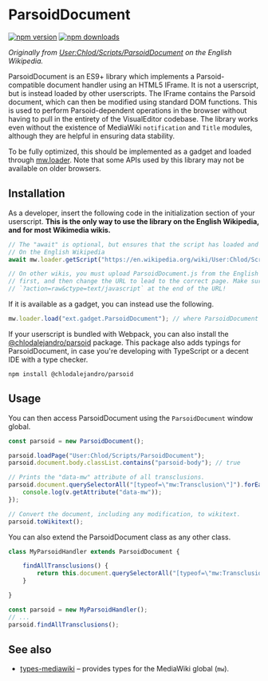 # ParsoidDocument
[![npm version](https://img.shields.io/npm/v/@chlodalejandro/parsoid.svg?style=flat-square)](https://www.npmjs.org/package/@chlodalejandro/parsoid)
[![npm downloads](https://img.shields.io/npm/dm/@chlodalejandro/parsoid.svg?style=flat-square)](http://npm-stat.com/charts.html?package=@chlodalejandro/parsoid)

*Originally from [User:Chlod/Scripts/ParsoidDocument](https://en.wikipedia.org/wiki/User:Chlod/Scripts/ParsoidDocument) on the English Wikipedia.*

ParsoidDocument is an ES9+ library which implements a Parsoid-compatible document handler using an HTML5 IFrame. It is not a userscript, but is instead loaded by other userscripts. The IFrame contains the Parsoid document, which can then be modified using standard DOM functions. This is used to perform Parsoid-dependent operations in the browser without having to pull in the entirety of the VisualEditor codebase. The library works even without the existence of MediaWiki `notification` and `Title` modules, although they are helpful in ensuring data stability.

To be fully optimized, this should be implemented as a gadget and loaded through [mw.loader](https://doc.wikimedia.org/mediawiki-core/master/js/#!/api/mw.loader). Note that some APIs used by this library may not be available on older browsers.

## Installation
As a developer, insert the following code in the initialization section of your userscript. **This is the only way to use the library on the English Wikipedia, and for most Wikimedia wikis.**
```js
// The "await" is optional, but ensures that the script has loaded and run before proceeding.
// On the English Wikipedia
await mw.loader.getScript("https://en.wikipedia.org/wiki/User:Chlod/Scripts/ParsoidDocument.js?action=raw&ctype=text/javascript");

// On other wikis, you must upload ParsoidDocument.js from the English Wikipedia or this repository
// first, and then change the URL to lead to the correct page. Make sure to keep the
// `?action=raw&ctype=text/javascript` at the end of the URL!
```

If it is available as a gadget, you can instead use the following.
```js
mw.loader.load("ext.gadget.ParsoidDocument"); // where ParsoidDocument is the ID of the gadget.
```

If your userscript is bundled with Webpack, you can also install the [@chlodalejandro/parsoid](https://npmjs.com/package/@chlodalejandro/parsoid) package. This package also adds typings for ParsoidDocument, in case you're developing with TypeScript or a decent IDE with a type checker.
```shell
npm install @chlodalejandro/parsoid
```

## Usage
You can then access ParsoidDocument using the `ParsoidDocument` window global.

```js
const parsoid = new ParsoidDocument();

parsoid.loadPage("User:Chlod/Scripts/ParsoidDocument");
parsoid.document.body.classList.contains("parsoid-body"); // true

// Prints the "data-mw" attribute of all transclusions.
parsoid.document.querySelectorAll("[typeof=\"mw:Transclusion\"]").forEach(v => {
    console.log(v.getAttribute("data-mw"));
});

// Convert the document, including any modification, to wikitext.
parsoid.toWikitext();
```

You can also extend the ParsoidDocument class as any other class.
```js
class MyParsoidHandler extends ParsoidDocument {

    findAllTransclusions() {
        return this.document.querySelectorAll("[typeof=\"mw:Transclusion\"]");
    }

}

const parsoid = new MyParsoidHandler();
// ...
parsoid.findAllTransclusions();
```
## See also
* [types-mediawiki](https://github.com/wikimedia-gadgets/types-mediawiki) – provides types for the MediaWiki global (`mw`).
